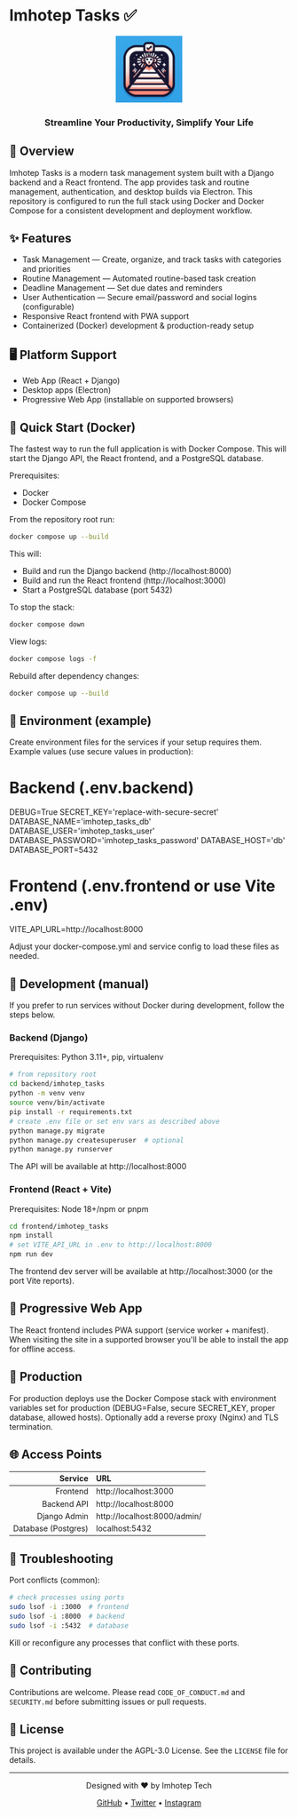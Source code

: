 # Imhotep Tasks ✅

<div align="center">
  <img src="./static/imhotep_tasks.png" alt="Imhotep Tasks Logo" width="120">
  <br>
  <h3>Streamline Your Productivity, Simplify Your Life</h3>
</div>

## 🚀 Overview

Imhotep Tasks is a modern task management system built with a Django backend and a React frontend. The app provides task and routine management, authentication, and desktop builds via Electron. This repository is configured to run the full stack using Docker and Docker Compose for a consistent development and deployment workflow.

## ✨ Features

- Task Management — Create, organize, and track tasks with categories and priorities
- Routine Management — Automated routine-based task creation
- Deadline Management — Set due dates and reminders
- User Authentication — Secure email/password and social logins (configurable)
- Responsive React frontend with PWA support
- Containerized (Docker) development & production-ready setup

## 🖥️ Platform Support

- Web App (React + Django)
- Desktop apps (Electron)
- Progressive Web App (installable on supported browsers)

## 🚀 Quick Start (Docker)

The fastest way to run the full application is with Docker Compose. This will start the Django API, the React frontend, and a PostgreSQL database.

Prerequisites:
- Docker
- Docker Compose

From the repository root run:

```bash
docker compose up --build
```

This will:
- Build and run the Django backend (http://localhost:8000)
- Build and run the React frontend (http://localhost:3000)
- Start a PostgreSQL database (port 5432)

To stop the stack:

```bash
docker compose down
```

View logs:

```bash
docker compose logs -f
```

Rebuild after dependency changes:

```bash
docker compose up --build
```

## 🔧 Environment (example)

Create environment files for the services if your setup requires them. Example values (use secure values in production):

# Backend (.env.backend)
DEBUG=True
SECRET_KEY='replace-with-secure-secret'
DATABASE_NAME='imhotep_tasks_db'
DATABASE_USER='imhotep_tasks_user'
DATABASE_PASSWORD='imhotep_tasks_password'
DATABASE_HOST='db'
DATABASE_PORT=5432

# Frontend (.env.frontend or use Vite .env)
VITE_API_URL=http://localhost:8000

Adjust your docker-compose.yml and service config to load these files as needed.

## 📝 Development (manual)

If you prefer to run services without Docker during development, follow the steps below.

### Backend (Django)

Prerequisites: Python 3.11+, pip, virtualenv

```bash
# from repository root
cd backend/imhotep_tasks
python -m venv venv
source venv/bin/activate
pip install -r requirements.txt
# create .env file or set env vars as described above
python manage.py migrate
python manage.py createsuperuser  # optional
python manage.py runserver
```

The API will be available at http://localhost:8000

### Frontend (React + Vite)

Prerequisites: Node 18+/npm or pnpm

```bash
cd frontend/imhotep_tasks
npm install
# set VITE_API_URL in .env to http://localhost:8000
npm run dev
```

The frontend dev server will be available at http://localhost:3000 (or the port Vite reports).

## 📱 Progressive Web App

The React frontend includes PWA support (service worker + manifest). When visiting the site in a supported browser you'll be able to install the app for offline access.

## 🔮 Production

For production deploys use the Docker Compose stack with environment variables set for production (DEBUG=False, secure SECRET_KEY, proper database, allowed hosts). Optionally add a reverse proxy (Nginx) and TLS termination.

## 🌐 Access Points

| Service | URL |
|--------:|:----|
| Frontend | http://localhost:3000 |
| Backend API | http://localhost:8000 |
| Django Admin | http://localhost:8000/admin/ |
| Database (Postgres) | localhost:5432 |

## 🔧 Troubleshooting

Port conflicts (common):

```bash
# check processes using ports
sudo lsof -i :3000  # frontend
sudo lsof -i :8000  # backend
sudo lsof -i :5432  # database
```

Kill or reconfigure any processes that conflict with these ports.

## 🤝 Contributing

Contributions are welcome. Please read `CODE_OF_CONDUCT.md` and `SECURITY.md` before submitting issues or pull requests.

## 📄 License

This project is available under the AGPL-3.0 License. See the `LICENSE` file for details.

---

<div align="center">
  <p>Designed with ❤️ by Imhotep Tech</p>
  <p>
    <a href="https://github.com/Imhotep-Tech">GitHub</a> •
    <a href="https://x.com/Imhoteptech1">Twitter</a> •
    <a href="https://www.instagram.com/imhotep_tech">Instagram</a>
  </p>
</div>

